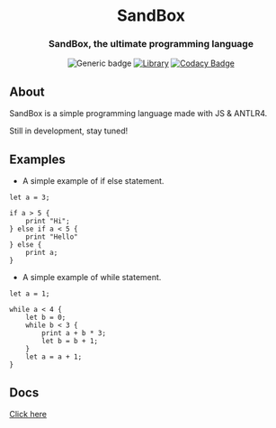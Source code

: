 <h1 align="center">SandBox</h1>
<h3 align="center">SandBox, the ultimate programming language</h3>
<div align="center">
  
![Generic badge](https://img.shields.io/badge/Version-0.1.0-blue.svg)
[![Library](https://img.shields.io/badge/Library-ANTLR4-blueviolet)](https://www.antlr.org/)
[![Codacy Badge](https://app.codacy.com/project/badge/Grade/c637f71ed86f489e8100ce9dc6f04e45)](https://www.codacy.com/gh/redteadeveloper/SandBox/dashboard?utm_source=github.com&amp;utm_medium=referral&amp;utm_content=redteadeveloper/SandBox&amp;utm_campaign=Badge_Grade)

</div>

## About
SandBox is a simple programming language made with JS & ANTLR4.

Still in development, stay tuned!

## Examples

- A simple example of if else statement.
```
let a = 3;

if a > 5 {
    print "Hi";
} else if a < 5 {
    print "Hello"
} else {
    print a;
}
```

- A simple example of while statement.
```
let a = 1;

while a < 4 {
    let b = 0;
    while b < 3 {
        print a + b * 3;
        let b = b + 1;
    }
    let a = a + 1;
}
```



## Docs
[Click here](https://github.com/redteadeveloper/SandBox/tree/main/docs)
